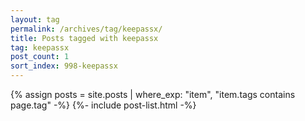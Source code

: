 ```yaml
---
layout: tag
permalink: /archives/tag/keepassx/
title: Posts tagged with keepassx
tag: keepassx
post_count: 1
sort_index: 998-keepassx
---
```

{% assign posts = site.posts | where_exp: "item", "item.tags contains page.tag" -%}
{%- include post-list.html -%}
